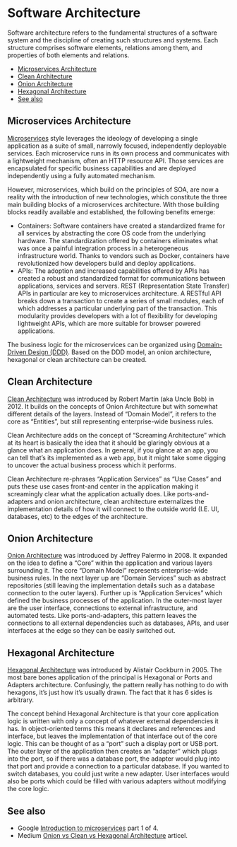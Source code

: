 # Software Architecture

Software architecture refers to the fundamental structures of a software system and the discipline of creating such structures and systems. Each structure comprises software elements, relations among them, and properties of both elements and relations.

- [Microservices Architecture](#microservices-architecture)
- [Clean Architecture](#clean-architecture)
- [Onion Architecture](#onion-architecture)
- [Hexagonal Architecture](#hexagonal-architecture)
- [See also](#see-also)

## Microservices Architecture

[Microservices](https://microservices.io/) style leverages the ideology of developing a single application as a suite of small, narrowly focused, independently deployable services. Each microservice runs in its own process and communicates with a lightweight mechanism, often an HTTP resource API. Those services are encapsulated for specific business capabilities and are deployed independently using a fully automated mechanism.

However, microservices, which build on the principles of SOA, are now a reality with the introduction of new technologies, which constitute the three main building blocks of a microservices architecture. With those building blocks readily available and established, the following benefits emerge:

- Containers: Software containers have created a standardized frame for all services by abstracting the core OS code from the underlying hardware.  The standardization offered by containers eliminates what was once a painful integration process in a heterogeneous infrastructure world. Thanks to vendors such as Docker, containers have revolutionized how developers build and deploy applications.
- APIs: The adoption and increased capabilities offered by APIs has created a robust and standardized format for communications between applications, services and servers. REST (Representation State Transfer) APIs in particular are key to microservices architecture. A RESTful API breaks down a transaction to create a series of small modules, each of which addresses a particular underlying part of the transaction. This modularity provides developers with a lot of flexibility for developing lightweight APIs, which are more suitable for browser powered applications.

The business logic for the microservices can be organized using [Domain-Driven Design (DDD)](https://martinfowler.com/tags/domain%20driven%20design.html). Based on the DDD model, an onion architecture, hexagonal or clean architecture can be created.

## Clean Architecture

[Clean Architecture](https://blog.cleancoder.com/uncle-bob/2012/08/13/the-clean-architecture.html) was introduced by Robert Martin (aka Uncle Bob) in 2012. It builds on the concepts of Onion Architecture but with somewhat different details of the layers. Instead of “Domain Model”, it refers to the core as “Entities”, but still representing enterprise-wide business rules.

Clean Architecture adds on the concept of “Screaming Architecture” which at its heart is basically the idea that it should be glaringly obvious at a glance what an application does. In general, if you glance at an app, you can tell that’s its implemented as a web app, but it might take some digging to uncover the actual business process which it performs.

Clean Architecture re-phrases “Application Services” as “Use Cases” and puts these use cases front-and center in the application making it screamingly clear what the application actually does. Like ports-and-adapters and onion architecture, clean architecture externalizes the implementation details of how it will connect to the outside world (I.E. UI, databases, etc) to the edges of the architecture.

## Onion Architecture

[Onion Architecture](https://jeffreypalermo.com/2008/07/the-onion-architecture-part-1/) was introduced by Jeffrey Palermo in 2008. It expanded on the idea to define a “Core” within the application and various layers surrounding it. The core “Domain Model” represents enterprise-wide business rules. In the next layer up are “Domain Services” such as abstract repositories (still leaving the implementation details such as a database connection to the outer layers). Further up is “Application Services” which defined the business processes of the application. In the outer-most layer are the user interface, connections to external infrastructure, and automated tests. Like ports-and-adapters, this pattern leaves the connections to all external dependencies such as databases, APIs, and user interfaces at the edge so they can be easily switched out.

## Hexagonal Architecture

[Hexagonal Architecture](https://alistair.cockburn.us/hexagonal-architecture/) was introduced by Alistair Cockburn in 2005. The most bare bones application of the principal is Hexagonal or Ports and Adapters architecture. Confusingly, the pattern really has nothing to do with hexagons, it’s just how it’s usually drawn. The fact that it has 6 sides is arbitrary.

The concept behind Hexagonal Architecture is that your core application logic is written with only a concept of whatever external dependencies it has. In object-oriented terms this means it declares and references and interface, but leaves the implementation of that interface out of the core logic. This can be thought of as a “port” such a display port or USB port. The outer layer of the application then creates an “adapter” which plugs into the port, so if there was a database port, the adapter would plug into that port and provide a connection to a particular database. If you wanted to switch databases, you could just write a new adapter. User interfaces would also be ports which could be filled with various adapters without modifying the core logic.

## See also

- Google [Introduction to microservices](https://cloud.google.com/architecture/microservices-architecture-introduction?hl=en) part 1 of 4.
- Medium [Onion vs Clean vs Hexagonal Architecture](https://medium.com/@edamtoft/onion-vs-clean-vs-hexagonal-architecture-9ad94a27da91) articel.
